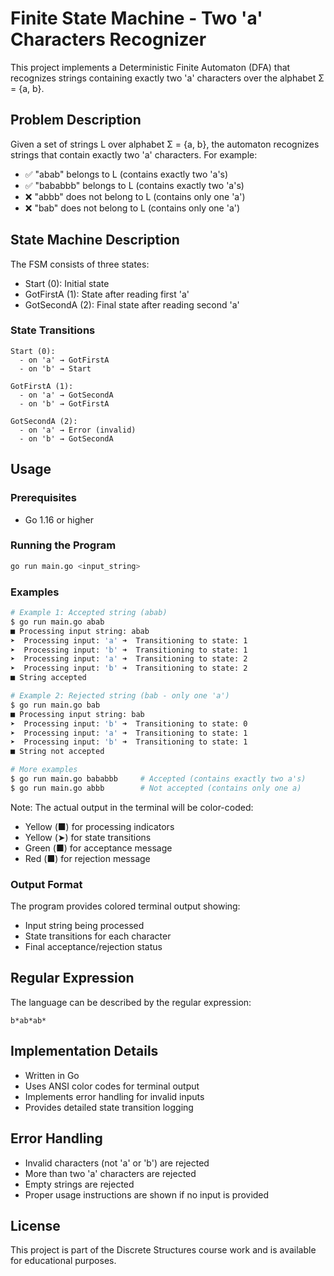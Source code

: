 # Finite State Machine - Two 'a' Characters Recognizer

This project implements a Deterministic Finite Automaton (DFA) that recognizes strings containing exactly two 'a' characters over the alphabet Σ = {a, b}.

## Problem Description

Given a set of strings L over alphabet Σ = {a, b}, the automaton recognizes strings that contain exactly two 'a' characters. For example:
- ✅ "abab" belongs to L (contains exactly two 'a's)
- ✅ "bababbb" belongs to L (contains exactly two 'a's)
- ❌ "abbb" does not belong to L (contains only one 'a')
- ❌ "bab" does not belong to L (contains only one 'a')

## State Machine Description

The FSM consists of three states:
- Start (0): Initial state
- GotFirstA (1): State after reading first 'a'
- GotSecondA (2): Final state after reading second 'a'

### State Transitions
```
Start (0):
  - on 'a' → GotFirstA
  - on 'b' → Start

GotFirstA (1):
  - on 'a' → GotSecondA
  - on 'b' → GotFirstA

GotSecondA (2):
  - on 'a' → Error (invalid)
  - on 'b' → GotSecondA
```

## Usage

### Prerequisites
- Go 1.16 or higher

### Running the Program
```bash
go run main.go <input_string>
```

### Examples
```bash
# Example 1: Accepted string (abab)
$ go run main.go abab
■ Processing input string: abab
➤  Processing input: 'a' ➜  Transitioning to state: 1
➤  Processing input: 'b' ➜  Transitioning to state: 1
➤  Processing input: 'a' ➜  Transitioning to state: 2
➤  Processing input: 'b' ➜  Transitioning to state: 2
■ String accepted

# Example 2: Rejected string (bab - only one 'a')
$ go run main.go bab
■ Processing input string: bab
➤  Processing input: 'b' ➜  Transitioning to state: 0
➤  Processing input: 'a' ➜  Transitioning to state: 1
➤  Processing input: 'b' ➜  Transitioning to state: 1
■ String not accepted

# More examples
$ go run main.go bababbb     # Accepted (contains exactly two a's)
$ go run main.go abbb        # Not accepted (contains only one a)
```

Note: The actual output in the terminal will be color-coded:
- Yellow (■) for processing indicators
- Yellow (➤) for state transitions
- Green (■) for acceptance message
- Red (■) for rejection message

### Output Format
The program provides colored terminal output showing:
- Input string being processed
- State transitions for each character
- Final acceptance/rejection status

## Regular Expression
The language can be described by the regular expression:
```
b*ab*ab*
```

## Implementation Details
- Written in Go
- Uses ANSI color codes for terminal output
- Implements error handling for invalid inputs
- Provides detailed state transition logging

## Error Handling
- Invalid characters (not 'a' or 'b') are rejected
- More than two 'a' characters are rejected
- Empty strings are rejected
- Proper usage instructions are shown if no input is provided

## License
This project is part of the Discrete Structures course work and is available for educational purposes.